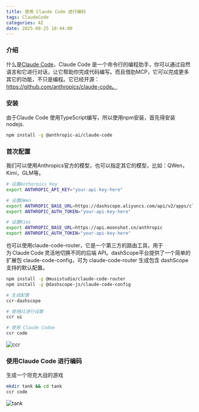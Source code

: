 ```yaml
---
title: 使用 Claude Code 进行编码
tags: ClaudeCode
categories: AI
date: 2025-08-25 10:44:00
---
```



### 介绍

什么是[Claude Code](https://www.anthropic.com/claude-code)，Claude Code 是一个命令行的编程肋手，你可以通过自然语言和它进行对话，让它帮助你完成代码编写。而且借肋MCP，它可以完成更多其它的功能，不只是编程。它已经开源：https://github.com/anthropics/claude-code。

### 安装
由于Claude Code 使用TypeScript编写，所以使用npm安装，首先得安装nodejs.

```bash
npm install -g @anthropic-ai/claude-code
```

### 首次配置
我们可以使用Anthropics官方的模型，也可以指定其它的模型，比如：QWen，Kimi，GLM等。

```bash
# 设置Anthorpics Key
export ANTHROPIC_API_KEY="your-api-key-here"

# 设置QWen
export ANTHROPIC_BASE_URL=https://dashscope.aliyuncs.com/api/v2/apps/claude-code-proxy
export ANTHROPIC_AUTH_TOKEN="your-api-key-here"

# 设置Kimi
export ANTHROPIC_BASE_URL=https://api.moonshot.cn/anthropic
export ANTHROPIC_AUTH_TOKEN="your-api-key-here"

```

也可以使用claude-code-router，它是一个第三方的路由工具，用于为 Claude Code 灵活地切换不同的后端 API。dashScope平台提供了一个简单的扩展包 claude-code-config，可为 claude-code-router 生成包含 dashScope 支持的默认配置。

```bash
npm install -g @musistudio/claude-code-router
npm install -g @dashscope-js/claude-code-config

# 生成配置
ccr-dashscope

# 使用UI进行设置
ccr ui

# 使用 Claude Codoe
ccr code
```
![ccr](/images/ai/claudecode.png)


### 使用Claude Code 进行编码

生成一个坦克大战的游戏

```bash
mkdir tank && cd tank
ccr code
```

![tank](/images/ai/tank.png)